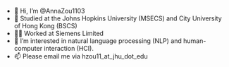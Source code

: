 - 👋 Hi, I’m @AnnaZou1103
- 🌱 Studied at the Johns Hopkins University (MSECS) and City University of Hong Kong (BSCS)
- 🧑‍💼 Worked at Siemens Limited
- 👀 I’m interested in natural language processing (NLP) and human-computer interaction (HCI).
- 📫 Please email me via hzou11_at_jhu_dot_edu

<!---
AnnaZou1103/AnnaZou1103 is a ✨ special ✨ repository because its `README.md` (this file) appears on your GitHub profile.
You can click the Preview link to take a look at your changes.
--->
